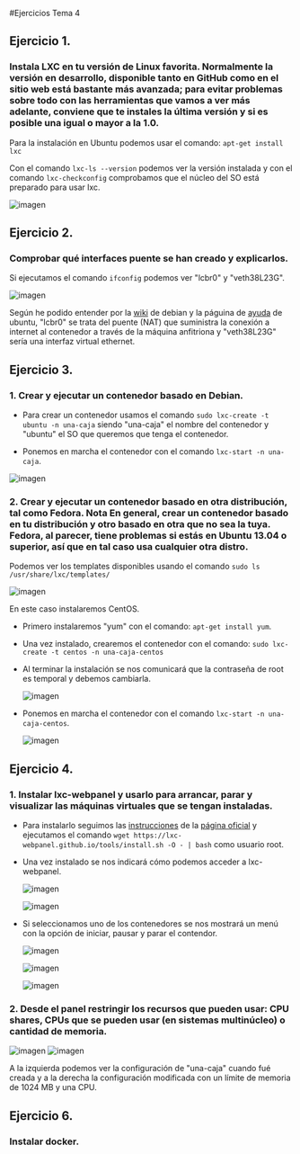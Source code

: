 ﻿#Ejercicios Tema 4

## Ejercicio 1.
### Instala LXC en tu versión de Linux favorita. Normalmente la versión en desarrollo, disponible tanto en GitHub como en el sitio web está bastante más avanzada; para evitar problemas sobre todo con las herramientas que vamos a ver más adelante, conviene que te instales la última versión y si es posible una igual o mayor a la 1.0.

Para la instalación en Ubuntu podemos usar el comando: ```apt-get install lxc```

Con el comando ```lxc-ls --version``` podemos ver la versión instalada y con el comando ```lxc-checkconfig``` comprobamos que el núcleo del SO está preparado para usar lxc.

![imagen](Ej1)

## Ejercicio 2.
### Comprobar qué interfaces puente se han creado y explicarlos.

Si ejecutamos el comando ```ifconfig``` podemos ver "lcbr0" y "veth38L23G".

![imagen](Ej2.1)

Según he podido entender por la [wiki](https://wiki.debian.org/LXC/SimpleBridge) de debian y la páguina de [ayuda](https://help.ubuntu.com/lts/serverguide/lxc.html) de ubuntu, "lcbr0" se trata del puente (NAT) que suministra la conexión a internet al contenedor a través de la máquina anfitriona y "veth38L23G" sería una interfaz virtual ethernet.

## Ejercicio 3.
### 1. Crear y ejecutar un contenedor basado en Debian.

- Para crear un contenedor usamos el comando ```sudo lxc-create -t ubuntu -n una-caja``` siendo "una-caja" el nombre del contenedor y "ubuntu" el SO que queremos que tenga el contenedor.

- Ponemos en marcha el contenedor con el comando ```lxc-start -n una-caja```.

![imagen](Ej3.1)

### 2. Crear y ejecutar un contenedor basado en otra distribución, tal como Fedora. Nota En general, crear un contenedor basado en tu distribución y otro basado en otra que no sea la tuya. Fedora, al parecer, tiene problemas si estás en Ubuntu 13.04 o superior, así que en tal caso usa cualquier otra distro.

Podemos ver los templates disponibles usando el comando ```sudo ls /usr/share/lxc/templates/```

![imagen](Ej3.2)

En este caso instalaremos CentOS.

- Primero instalaremos "yum" con el comando: ```apt-get install yum```.
- Una vez instalado, crearemos el contenedor con el comando: ```sudo lxc-create -t centos -n una-caja-centos```
- Al terminar la instalación se nos comunicará que la contraseña de root es temporal y debemos cambiarla.

    ![imagen](Ej3.3)
    
- Ponemos en marcha el contenedor con el comando ```lxc-start -n una-caja-centos```.

    ![imagen](Ej3.4)
    
## Ejercicio 4.
### 1. Instalar lxc-webpanel y usarlo para arrancar, parar y visualizar las máquinas virtuales que se tengan instaladas.

- Para instalarlo seguimos las [instrucciones](http://lxc-webpanel.github.io/install.html) de la [página oficial](http://lxc-webpanel.github.io/) y ejecutamos el comando ```wget https://lxc-webpanel.github.io/tools/install.sh -O - | bash``` como usuario root.

- Una vez instalado se nos indicará cómo podemos acceder a lxc-webpanel.

    ![imagen](Ej4.1)
    
    ![imagen](ej4.2)
    
- Si seleccionamos uno de los contenedores se nos mostrará un menú con la opción de iniciar, pausar y parar el contendor.

    ![imagen](ej4.4)
    
    ![imagen](ej4.3)
    
    ![imagen](ej4.5)
    
### 2. Desde el panel restringir los recursos que pueden usar: CPU shares, CPUs que se pueden usar (en sistemas multinúcleo) o cantidad de memoria.

![imagen](4.6) ![imagen](4.7)

A la izquierda podemos ver la configuración de "una-caja" cuando fué creada y a la derecha la configuración modificada con un límite de memoria de 1024 MB y una CPU.

## Ejercicio 6.
### Instalar docker.

